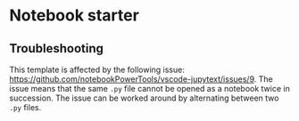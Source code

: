 # Notebook starter

## Troubleshooting

This template is affected by the following issue: https://github.com/notebookPowerTools/vscode-jupytext/issues/9. The issue means that the same `.py` file cannot be opened as a notebook twice in succession. The issue can be worked around by alternating between two `.py` files.